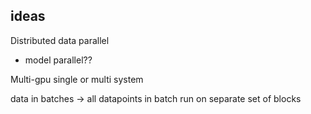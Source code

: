 ## ideas

Distributed data parallel 

+ model parallel??

Multi-gpu 
single or multi system

data in batches -> all datapoints in batch run on separate set of blocks
